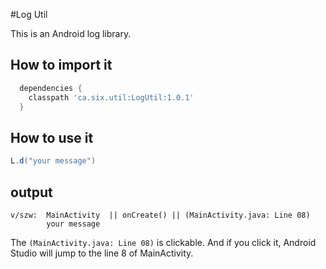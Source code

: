 #Log Util

This is an Android log library.

## How to import it

```groovy
  dependencies {
    classpath 'ca.six.util:LogUtil:1.0.1'
  }
```

## How to use it

```java
L.d("your message")
```

## output 

```
v/szw:  MainActivity  || onCreate() || (MainActivity.java: Line 08)
        your message
```

The `(MainActivity.java: Line 08)` is clickable. And if you click it, Android Studio will jump to the line 8 of MainActivity. 